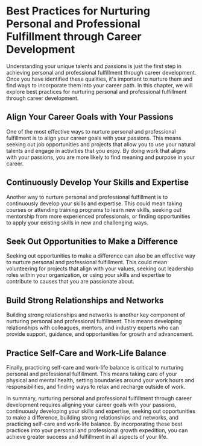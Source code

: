 Best Practices for Nurturing Personal and Professional Fulfillment through Career Development
===============================================================================================================================================

Understanding your unique talents and passions is just the first step in achieving personal and professional fulfillment through career development. Once you have identified these qualities, it's important to nurture them and find ways to incorporate them into your career path. In this chapter, we will explore best practices for nurturing personal and professional fulfillment through career development.

Align Your Career Goals with Your Passions
------------------------------------------

One of the most effective ways to nurture personal and professional fulfillment is to align your career goals with your passions. This means seeking out job opportunities and projects that allow you to use your natural talents and engage in activities that you enjoy. By doing work that aligns with your passions, you are more likely to find meaning and purpose in your career.

Continuously Develop Your Skills and Expertise
----------------------------------------------

Another way to nurture personal and professional fulfillment is to continuously develop your skills and expertise. This could mean taking courses or attending training programs to learn new skills, seeking out mentorship from more experienced professionals, or finding opportunities to apply your existing skills in new and challenging ways.

Seek Out Opportunities to Make a Difference
-------------------------------------------

Seeking out opportunities to make a difference can also be an effective way to nurture personal and professional fulfillment. This could mean volunteering for projects that align with your values, seeking out leadership roles within your organization, or using your skills and expertise to contribute to causes that you are passionate about.

Build Strong Relationships and Networks
---------------------------------------

Building strong relationships and networks is another key component of nurturing personal and professional fulfillment. This means developing relationships with colleagues, mentors, and industry experts who can provide support, guidance, and opportunities for growth and advancement.

Practice Self-Care and Work-Life Balance
----------------------------------------

Finally, practicing self-care and work-life balance is critical to nurturing personal and professional fulfillment. This means taking care of your physical and mental health, setting boundaries around your work hours and responsibilities, and finding ways to relax and recharge outside of work.

In summary, nurturing personal and professional fulfillment through career development requires aligning your career goals with your passions, continuously developing your skills and expertise, seeking out opportunities to make a difference, building strong relationships and networks, and practicing self-care and work-life balance. By incorporating these best practices into your personal and professional growth expedition, you can achieve greater success and fulfillment in all aspects of your life.
